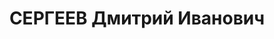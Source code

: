 ---
title: СЕРГЕЕВ Дмитрий Иванович
description: 'Род. в 1883. Инженер "Миассзолото".

  Арестован 13.11.1937. Обв. по ст. 58-7-8-11. Приговор: выездная сессия ВК ВС СССР
  в г. Челябинск – ВМН. Расстрелян.

  Реабилитирован 07.1957'
---